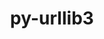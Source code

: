 ---
title: "py-urllib3"
layout: cache
categories: [package, develop]
meta: {"compilers": ["apple-clang@=16.0.0", "gcc@=11.1.0", "gcc@=11.4.0", "gcc@=13.2.0", "gcc@=7.3.1", "gcc@=9.4.0", "oneapi@=2024.2.1"], "num_specs": 160, "num_specs_by_stack": {"aws-isc": 1, "aws-isc-aarch64": 1, "data-vis-sdk": 6, "e4s": 24, "e4s-neoverse-v2": 12, "e4s-neoverse_v1": 15, "e4s-oneapi": 30, "e4s-power": 5, "ml-darwin-aarch64-mps": 18, "ml-linux-aarch64-cpu": 24, "ml-linux-aarch64-cuda": 22, "ml-linux-x86_64-cpu": 24, "ml-linux-x86_64-cuda": 24, "ml-linux-x86_64-rocm": 16, "root": 160}, "oss": ["amzn2", "sequoia", "ubuntu20.04", "ubuntu22.04", "ubuntu24.04"], "platforms": ["darwin", "linux"], "stacks": ["aws-isc", "aws-isc-aarch64", "data-vis-sdk", "e4s", "e4s-neoverse-v2", "e4s-neoverse_v1", "e4s-oneapi", "e4s-power", "ml-darwin-aarch64-mps", "ml-linux-aarch64-cpu", "ml-linux-aarch64-cuda", "ml-linux-x86_64-cpu", "ml-linux-x86_64-cuda", "ml-linux-x86_64-rocm", "root"], "targets": ["aarch64", "neoverse_v1", "neoverse_v2", "ppc64le", "x86_64_v3"], "versions": ["2.1.0"]}
spec_details: [{"compiler": "gcc@=11.4.0", "hash": "24llm2obzhesaifopfzzdzuq3x3oxvka", "os": "ubuntu22.04", "platform": "linux", "size": "-", "stacks": ["e4s-neoverse-v2", "root"], "target": "neoverse_v2", "variants": ["~brotli", "build_system=python_pip", "~socks"], "versions": ["2.1.0"]}, {"compiler": "gcc@=11.4.0", "hash": "27blzvvsdmynroadkr6oazowiovcpyot", "os": "ubuntu22.04", "platform": "linux", "size": "-", "stacks": ["e4s", "root"], "target": "x86_64_v3", "variants": ["~brotli", "build_system=python_pip", "~socks"], "versions": ["2.1.0"]}, {"compiler": "gcc@=13.2.0", "hash": "2dem2c5ha34qrxgg2rjdy55r27c3lnzg", "os": "ubuntu24.04", "platform": "linux", "size": "-", "stacks": ["ml-linux-x86_64-cpu", "ml-linux-x86_64-cuda", "ml-linux-x86_64-rocm", "root"], "target": "x86_64_v3", "variants": ["~brotli", "build_system=python_pip", "~socks"], "versions": ["2.1.0"]}, {"compiler": "gcc@=11.4.0", "hash": "2lc22z55mwi6tym35qzcfuveypxq3vwq", "os": "ubuntu22.04", "platform": "linux", "size": "-", "stacks": ["e4s", "root"], "target": "x86_64_v3", "variants": ["~brotli", "build_system=python_pip", "~socks"], "versions": ["2.1.0"]}, {"compiler": "gcc@=7.3.1", "hash": "34b3s5azxgxy7t23sxibutoeuu2rnuuw", "os": "amzn2", "platform": "linux", "size": "-", "stacks": ["aws-isc-aarch64", "root"], "target": "aarch64", "variants": ["~brotli", "build_system=python_pip", "~socks"], "versions": ["2.1.0"]}, {"compiler": "gcc@=13.2.0", "hash": "3r3xfpo5fxj6ljozeimtqfcpib35qjny", "os": "ubuntu24.04", "platform": "linux", "size": "-", "stacks": ["ml-linux-aarch64-cpu", "ml-linux-aarch64-cuda", "root"], "target": "aarch64", "variants": ["~brotli", "build_system=python_pip", "~socks"], "versions": ["2.1.0"]}, {"compiler": "oneapi@=2024.2.1", "hash": "3vbd6qoup677cdw3oymqecftazvi6nuw", "os": "ubuntu22.04", "platform": "linux", "size": "-", "stacks": ["e4s-oneapi", "root"], "target": "x86_64_v3", "variants": ["~brotli", "build_system=python_pip", "~socks"], "versions": ["2.1.0"]}, {"compiler": "gcc@=11.4.0", "hash": "3vtjoylulprjm5q6xb5gp3szxtkkflmg", "os": "ubuntu22.04", "platform": "linux", "size": "-", "stacks": ["e4s", "root"], "target": "x86_64_v3", "variants": ["~brotli", "build_system=python_pip", "~socks"], "versions": ["2.1.0"]}, {"compiler": "gcc@=13.2.0", "hash": "44oeioarqxvo76knlvslx4lyhce2nixf", "os": "ubuntu24.04", "platform": "linux", "size": "-", "stacks": ["ml-linux-aarch64-cpu", "ml-linux-aarch64-cuda", "root"], "target": "aarch64", "variants": ["~brotli", "build_system=python_pip", "~socks"], "versions": ["2.1.0"]}, {"compiler": "gcc@=13.2.0", "hash": "44qfbxafizdxj4zrjtgizx5d7oumdnt3", "os": "ubuntu24.04", "platform": "linux", "size": "-", "stacks": ["ml-linux-aarch64-cpu", "ml-linux-aarch64-cuda", "root"], "target": "aarch64", "variants": ["~brotli", "build_system=python_pip", "~socks"], "versions": ["2.1.0"]}, {"compiler": "gcc@=13.2.0", "hash": "4bhdxi5mzop2kmpwlel3k5mihrsp3xwd", "os": "ubuntu24.04", "platform": "linux", "size": "-", "stacks": ["ml-linux-aarch64-cpu", "ml-linux-aarch64-cuda", "root"], "target": "aarch64", "variants": ["~brotli", "build_system=python_pip", "~socks"], "versions": ["2.1.0"]}, {"compiler": "gcc@=13.2.0", "hash": "4bt3udyirieqvmij6fymkx3vb5vpl5pt", "os": "ubuntu24.04", "platform": "linux", "size": "-", "stacks": ["ml-linux-x86_64-cpu", "ml-linux-x86_64-cuda", "ml-linux-x86_64-rocm", "root"], "target": "x86_64_v3", "variants": ["~brotli", "build_system=python_pip", "~socks"], "versions": ["2.1.0"]}, {"compiler": "apple-clang@=16.0.0", "hash": "4tkmj62atsbn6gjkjcj4oemeu6qf4w5a", "os": "sequoia", "platform": "darwin", "size": "-", "stacks": ["ml-darwin-aarch64-mps", "root"], "target": "aarch64", "variants": ["~brotli", "build_system=python_pip", "~socks"], "versions": ["2.1.0"]}, {"compiler": "gcc@=11.4.0", "hash": "4z77gvu7fb55hedv47nwjd5krx4hcdpu", "os": "ubuntu22.04", "platform": "linux", "size": "-", "stacks": ["e4s-neoverse-v2", "root"], "target": "neoverse_v2", "variants": ["~brotli", "build_system=python_pip", "~socks"], "versions": ["2.1.0"]}, {"compiler": "apple-clang@=16.0.0", "hash": "52hcuryhshlbeynhl5wrtlo2sqnrpbgw", "os": "sequoia", "platform": "darwin", "size": "-", "stacks": ["ml-darwin-aarch64-mps", "root"], "target": "aarch64", "variants": ["~brotli", "build_system=python_pip", "~socks"], "versions": ["2.1.0"]}, {"compiler": "gcc@=11.4.0", "hash": "57ah3ri76cny46pdffnamuh2nih5aqnt", "os": "ubuntu22.04", "platform": "linux", "size": "-", "stacks": ["e4s-neoverse-v2", "root"], "target": "neoverse_v2", "variants": ["~brotli", "build_system=python_pip", "~socks"], "versions": ["2.1.0"]}, {"compiler": "oneapi@=2024.2.1", "hash": "6faxmhfaovbengpvw2mrmdp4xx5lnbah", "os": "ubuntu22.04", "platform": "linux", "size": "-", "stacks": ["e4s-oneapi", "root"], "target": "x86_64_v3", "variants": ["~brotli", "build_system=python_pip", "~socks"], "versions": ["2.1.0"]}, {"compiler": "gcc@=13.2.0", "hash": "6fntkguooh4vhktwe4a25ey7pa25j2jp", "os": "ubuntu24.04", "platform": "linux", "size": "-", "stacks": ["ml-linux-x86_64-cpu", "ml-linux-x86_64-cuda", "root"], "target": "x86_64_v3", "variants": ["~brotli", "build_system=python_pip", "~socks"], "versions": ["2.1.0"]}, {"compiler": "gcc@=11.1.0", "hash": "6r5mjxerjvhgwicd2jcnz7gnhyp47f5w", "os": "ubuntu20.04", "platform": "linux", "size": "-", "stacks": ["data-vis-sdk", "root"], "target": "x86_64_v3", "variants": ["~brotli", "build_system=python_pip", "~socks"], "versions": ["2.1.0"]}, {"compiler": "apple-clang@=16.0.0", "hash": "6xaahyv2e2dyhzzd4dccdxgy7qddr5u3", "os": "sequoia", "platform": "darwin", "size": "-", "stacks": ["ml-darwin-aarch64-mps", "root"], "target": "aarch64", "variants": ["~brotli", "build_system=python_pip", "~socks"], "versions": ["2.1.0"]}, {"compiler": "oneapi@=2024.2.1", "hash": "7bq6qo36t2kz74klkrdvpicfubhc2hyn", "os": "ubuntu22.04", "platform": "linux", "size": "-", "stacks": ["e4s-oneapi", "root"], "target": "x86_64_v3", "variants": ["~brotli", "build_system=python_pip", "~socks"], "versions": ["2.1.0"]}, {"compiler": "oneapi@=2024.2.1", "hash": "7lnszbxlststk73krqfzm6jujubiz7il", "os": "ubuntu22.04", "platform": "linux", "size": "-", "stacks": ["e4s-oneapi", "root"], "target": "x86_64_v3", "variants": ["~brotli", "build_system=python_pip", "~socks"], "versions": ["2.1.0"]}, {"compiler": "apple-clang@=16.0.0", "hash": "7pplkf7hl4ktr2gtb2m54ryjceth7giy", "os": "sequoia", "platform": "darwin", "size": "-", "stacks": ["ml-darwin-aarch64-mps", "root"], "target": "aarch64", "variants": ["~brotli", "build_system=python_pip", "~socks"], "versions": ["2.1.0"]}, {"compiler": "gcc@=11.4.0", "hash": "7rfvrpo4v774fxg4j2qqtccxigwyfsek", "os": "ubuntu22.04", "platform": "linux", "size": "-", "stacks": ["e4s-neoverse-v2", "root"], "target": "neoverse_v2", "variants": ["~brotli", "build_system=python_pip", "~socks"], "versions": ["2.1.0"]}, {"compiler": "apple-clang@=16.0.0", "hash": "7vmpn22liqm3rkgxujjuhk7d5ikzmgjg", "os": "sequoia", "platform": "darwin", "size": "-", "stacks": ["ml-darwin-aarch64-mps", "root"], "target": "aarch64", "variants": ["~brotli", "build_system=python_pip", "~socks"], "versions": ["2.1.0"]}, {"compiler": "gcc@=11.4.0", "hash": "7wmmvushlfzvculbobra2fqhdstzu42s", "os": "ubuntu22.04", "platform": "linux", "size": "-", "stacks": ["e4s", "root"], "target": "x86_64_v3", "variants": ["~brotli", "build_system=python_pip", "~socks"], "versions": ["2.1.0"]}, {"compiler": "gcc@=11.4.0", "hash": "a7yqurpsnrdbbjstyk4ww6rmhf2pvvsg", "os": "ubuntu22.04", "platform": "linux", "size": "-", "stacks": ["e4s", "root"], "target": "x86_64_v3", "variants": ["~brotli", "build_system=python_pip", "~socks"], "versions": ["2.1.0"]}, {"compiler": "gcc@=11.4.0", "hash": "apn2kzlx76ichnaz6eozjbsszqjpdgnc", "os": "ubuntu22.04", "platform": "linux", "size": "-", "stacks": ["e4s", "root"], "target": "x86_64_v3", "variants": ["~brotli", "build_system=python_pip", "~socks"], "versions": ["2.1.0"]}, {"compiler": "gcc@=13.2.0", "hash": "b2kw3fpbnxvniqremdbpyyclcaazp7ri", "os": "ubuntu24.04", "platform": "linux", "size": "-", "stacks": ["ml-linux-aarch64-cpu", "ml-linux-aarch64-cuda", "root"], "target": "aarch64", "variants": ["~brotli", "build_system=python_pip", "~socks"], "versions": ["2.1.0"]}, {"compiler": "gcc@=13.2.0", "hash": "b3wyfjrfapghamyrjrz3selzzcsrxnqb", "os": "ubuntu24.04", "platform": "linux", "size": "-", "stacks": ["ml-linux-aarch64-cpu", "ml-linux-aarch64-cuda", "root"], "target": "aarch64", "variants": ["~brotli", "build_system=python_pip", "~socks"], "versions": ["2.1.0"]}, {"compiler": "gcc@=11.4.0", "hash": "b5ba2ug3carreztrnwrdimmfnkjc5mgj", "os": "ubuntu22.04", "platform": "linux", "size": "-", "stacks": ["e4s", "root"], "target": "x86_64_v3", "variants": ["~brotli", "build_system=python_pip", "~socks"], "versions": ["2.1.0"]}, {"compiler": "oneapi@=2024.2.1", "hash": "blk2jx37p53xfcmodpxyo3oehw7kiu2u", "os": "ubuntu22.04", "platform": "linux", "size": "-", "stacks": ["e4s-oneapi", "root"], "target": "x86_64_v3", "variants": ["~brotli", "build_system=python_pip", "~socks"], "versions": ["2.1.0"]}, {"compiler": "gcc@=11.4.0", "hash": "bpkni5j4pzmp6j5h4qeez7bj4l5s4zwn", "os": "ubuntu22.04", "platform": "linux", "size": "-", "stacks": ["e4s", "root"], "target": "x86_64_v3", "variants": ["~brotli", "build_system=python_pip", "~socks"], "versions": ["2.1.0"]}, {"compiler": "gcc@=13.2.0", "hash": "bq7o3ycoaiw5khieb6y22vywwtrfpbhp", "os": "ubuntu24.04", "platform": "linux", "size": "-", "stacks": ["ml-linux-aarch64-cpu", "ml-linux-aarch64-cuda", "root"], "target": "aarch64", "variants": ["~brotli", "build_system=python_pip", "~socks"], "versions": ["2.1.0"]}, {"compiler": "gcc@=11.4.0", "hash": "brlepzc6ij5dukp5xqia3e74r4jiu7tt", "os": "ubuntu22.04", "platform": "linux", "size": "-", "stacks": ["e4s-neoverse-v2", "root"], "target": "neoverse_v2", "variants": ["~brotli", "build_system=python_pip", "~socks"], "versions": ["2.1.0"]}, {"compiler": "oneapi@=2024.2.1", "hash": "bu2hocc5xmwlagwvnz2meeljkaxc5c4k", "os": "ubuntu22.04", "platform": "linux", "size": "-", "stacks": ["e4s-oneapi", "root"], "target": "x86_64_v3", "variants": ["~brotli", "build_system=python_pip", "~socks"], "versions": ["2.1.0"]}, {"compiler": "gcc@=11.4.0", "hash": "cghwx7zfmeb4i7e6ab7xdm2ntmscfvor", "os": "ubuntu22.04", "platform": "linux", "size": "-", "stacks": ["e4s", "root"], "target": "x86_64_v3", "variants": ["~brotli", "build_system=python_pip", "~socks"], "versions": ["2.1.0"]}, {"compiler": "apple-clang@=16.0.0", "hash": "cqjqjx7rampskf53xkcxp5ngomtgnzha", "os": "sequoia", "platform": "darwin", "size": "-", "stacks": ["ml-darwin-aarch64-mps", "root"], "target": "aarch64", "variants": ["~brotli", "build_system=python_pip", "~socks"], "versions": ["2.1.0"]}, {"compiler": "gcc@=11.4.0", "hash": "cxddkfupjbcp746mcatrcdi55v3pg4p2", "os": "ubuntu22.04", "platform": "linux", "size": "-", "stacks": ["e4s-neoverse_v1", "root"], "target": "neoverse_v1", "variants": ["~brotli", "build_system=python_pip", "~socks"], "versions": ["2.1.0"]}, {"compiler": "gcc@=11.4.0", "hash": "ddflkiupsoiwnglsezvcso4qpkwqekv7", "os": "ubuntu22.04", "platform": "linux", "size": "-", "stacks": ["e4s", "root"], "target": "x86_64_v3", "variants": ["~brotli", "build_system=python_pip", "~socks"], "versions": ["2.1.0"]}, {"compiler": "oneapi@=2024.2.1", "hash": "dl2fz7zsvlvlaapwob4hu36wgzeo7gee", "os": "ubuntu22.04", "platform": "linux", "size": "-", "stacks": ["e4s-oneapi", "root"], "target": "x86_64_v3", "variants": ["~brotli", "build_system=python_pip", "~socks"], "versions": ["2.1.0"]}, {"compiler": "gcc@=11.1.0", "hash": "do5qpmcbes3nw3fhjxeo4n3y2tmm6rje", "os": "ubuntu20.04", "platform": "linux", "size": "-", "stacks": ["data-vis-sdk", "root"], "target": "x86_64_v3", "variants": ["~brotli", "build_system=python_pip", "~socks"], "versions": ["2.1.0"]}, {"compiler": "apple-clang@=16.0.0", "hash": "e2gfw7lzafrpnbiefzj5rf3beszf34yh", "os": "sequoia", "platform": "darwin", "size": "-", "stacks": ["ml-darwin-aarch64-mps", "root"], "target": "aarch64", "variants": ["~brotli", "build_system=python_pip", "~socks"], "versions": ["2.1.0"]}, {"compiler": "oneapi@=2024.2.1", "hash": "ea4t63eh6wnyl2ijdaaqjxsyt7iw7s26", "os": "ubuntu22.04", "platform": "linux", "size": "-", "stacks": ["e4s-oneapi", "root"], "target": "x86_64_v3", "variants": ["~brotli", "build_system=python_pip", "~socks"], "versions": ["2.1.0"]}, {"compiler": "gcc@=11.4.0", "hash": "ebmgy62llf5wdqfxhrlgfwxuc4ysbqvm", "os": "ubuntu22.04", "platform": "linux", "size": "-", "stacks": ["e4s-neoverse_v1", "root"], "target": "neoverse_v1", "variants": ["~brotli", "build_system=python_pip", "~socks"], "versions": ["2.1.0"]}, {"compiler": "gcc@=11.4.0", "hash": "ekcxzel5avoh3x56pwqmvllzp74snbdw", "os": "ubuntu22.04", "platform": "linux", "size": "-", "stacks": ["e4s-neoverse-v2", "root"], "target": "neoverse_v2", "variants": ["~brotli", "build_system=python_pip", "~socks"], "versions": ["2.1.0"]}, {"compiler": "gcc@=13.2.0", "hash": "el5e4qosqhxaqacah7bl2xrjoc4y7b4l", "os": "ubuntu24.04", "platform": "linux", "size": "-", "stacks": ["ml-linux-x86_64-cpu", "ml-linux-x86_64-cuda", "ml-linux-x86_64-rocm", "root"], "target": "x86_64_v3", "variants": ["~brotli", "build_system=python_pip", "~socks"], "versions": ["2.1.0"]}, {"compiler": "gcc@=13.2.0", "hash": "esjecx4xve3yxdue4qgghhez2q5xh26i", "os": "ubuntu24.04", "platform": "linux", "size": "-", "stacks": ["ml-linux-aarch64-cpu", "ml-linux-aarch64-cuda", "root"], "target": "aarch64", "variants": ["~brotli", "build_system=python_pip", "~socks"], "versions": ["2.1.0"]}, {"compiler": "gcc@=11.4.0", "hash": "exdqbjowlwmc23fkhje6ec3b6orvqt7n", "os": "ubuntu22.04", "platform": "linux", "size": "-", "stacks": ["e4s", "root"], "target": "x86_64_v3", "variants": ["~brotli", "build_system=python_pip", "~socks"], "versions": ["2.1.0"]}, {"compiler": "gcc@=13.2.0", "hash": "fdznnl7tuu6k3vpywgtgkjvyv6jwrrhi", "os": "ubuntu24.04", "platform": "linux", "size": "-", "stacks": ["ml-linux-x86_64-cpu", "ml-linux-x86_64-cuda", "ml-linux-x86_64-rocm", "root"], "target": "x86_64_v3", "variants": ["~brotli", "build_system=python_pip", "~socks"], "versions": ["2.1.0"]}, {"compiler": "gcc@=11.4.0", "hash": "fh7fmml2yhar6nizgndim4idohwisxtk", "os": "ubuntu22.04", "platform": "linux", "size": "-", "stacks": ["e4s", "root"], "target": "x86_64_v3", "variants": ["~brotli", "build_system=python_pip", "~socks"], "versions": ["2.1.0"]}, {"compiler": "gcc@=11.4.0", "hash": "fla6bop572khy3gp4f2eawvezhevjbu6", "os": "ubuntu22.04", "platform": "linux", "size": "-", "stacks": ["e4s-neoverse-v2", "root"], "target": "neoverse_v2", "variants": ["~brotli", "build_system=python_pip", "~socks"], "versions": ["2.1.0"]}, {"compiler": "gcc@=11.4.0", "hash": "ftrgsyh63jjs7eks2trng6curnariicg", "os": "ubuntu22.04", "platform": "linux", "size": "-", "stacks": ["e4s-neoverse_v1", "root"], "target": "neoverse_v1", "variants": ["~brotli", "build_system=python_pip", "~socks"], "versions": ["2.1.0"]}, {"compiler": "gcc@=7.3.1", "hash": "fza65dddhnlf4jtn6z6wqnophdfyliai", "os": "amzn2", "platform": "linux", "size": "-", "stacks": ["aws-isc", "root"], "target": "x86_64_v3", "variants": ["~brotli", "build_system=python_pip", "~socks"], "versions": ["2.1.0"]}, {"compiler": "gcc@=11.4.0", "hash": "g73lr4epl7rkpcw3pvjq5xiyugcsyglu", "os": "ubuntu22.04", "platform": "linux", "size": "-", "stacks": ["e4s-neoverse-v2", "root"], "target": "neoverse_v2", "variants": ["~brotli", "build_system=python_pip", "~socks"], "versions": ["2.1.0"]}, {"compiler": "oneapi@=2024.2.1", "hash": "g74u7iegbouzgstbxn7tpfkqc24hotpg", "os": "ubuntu22.04", "platform": "linux", "size": "-", "stacks": ["e4s-oneapi", "root"], "target": "x86_64_v3", "variants": ["~brotli", "build_system=python_pip", "~socks"], "versions": ["2.1.0"]}, {"compiler": "oneapi@=2024.2.1", "hash": "geaokafk3xn4gh7dhbw3cr6nyhawfwto", "os": "ubuntu22.04", "platform": "linux", "size": "-", "stacks": ["e4s-oneapi", "root"], "target": "x86_64_v3", "variants": ["~brotli", "build_system=python_pip", "~socks"], "versions": ["2.1.0"]}, {"compiler": "gcc@=11.1.0", "hash": "gemenk7x74a3imsvtt5xrqr5wqox3jf7", "os": "ubuntu20.04", "platform": "linux", "size": "-", "stacks": ["data-vis-sdk", "root"], "target": "x86_64_v3", "variants": ["~brotli", "build_system=python_pip", "~socks"], "versions": ["2.1.0"]}, {"compiler": "gcc@=13.2.0", "hash": "guibppq5goy4sgjr73nanikrygbefn6n", "os": "ubuntu24.04", "platform": "linux", "size": "-", "stacks": ["ml-linux-aarch64-cpu", "ml-linux-aarch64-cuda", "root"], "target": "aarch64", "variants": ["~brotli", "build_system=python_pip", "~socks"], "versions": ["2.1.0"]}, {"compiler": "oneapi@=2024.2.1", "hash": "gxpguucss7xdmxxkm5rooeb4ybcdkzqr", "os": "ubuntu22.04", "platform": "linux", "size": "-", "stacks": ["e4s-oneapi", "root"], "target": "x86_64_v3", "variants": ["~brotli", "build_system=python_pip", "~socks"], "versions": ["2.1.0"]}, {"compiler": "oneapi@=2024.2.1", "hash": "h76jzz4hgdnqejhq7rnymwveydx62fjp", "os": "ubuntu22.04", "platform": "linux", "size": "-", "stacks": ["e4s-oneapi", "root"], "target": "x86_64_v3", "variants": ["~brotli", "build_system=python_pip", "~socks"], "versions": ["2.1.0"]}, {"compiler": "apple-clang@=16.0.0", "hash": "hejlalklzg44v73ee4bpoulenq34xgdy", "os": "sequoia", "platform": "darwin", "size": "-", "stacks": ["ml-darwin-aarch64-mps", "root"], "target": "aarch64", "variants": ["~brotli", "build_system=python_pip", "~socks"], "versions": ["2.1.0"]}, {"compiler": "gcc@=9.4.0", "hash": "hftfp5z2bfqt33nbi2uqymzhhkmuvlfn", "os": "ubuntu20.04", "platform": "linux", "size": "-", "stacks": ["e4s-power", "root"], "target": "ppc64le", "variants": ["~brotli", "build_system=python_pip", "~socks"], "versions": ["2.1.0"]}, {"compiler": "gcc@=11.1.0", "hash": "iboi6ap2aa5q6bu5ibjkekcejwpjgyl4", "os": "ubuntu20.04", "platform": "linux", "size": "-", "stacks": ["data-vis-sdk", "root"], "target": "x86_64_v3", "variants": ["~brotli", "build_system=python_pip", "~socks"], "versions": ["2.1.0"]}, {"compiler": "gcc@=13.2.0", "hash": "iehd3jjry4a44groqjtntusa7lik72el", "os": "ubuntu24.04", "platform": "linux", "size": "-", "stacks": ["ml-linux-x86_64-cpu", "ml-linux-x86_64-cuda", "root"], "target": "x86_64_v3", "variants": ["~brotli", "build_system=python_pip", "~socks"], "versions": ["2.1.0"]}, {"compiler": "gcc@=11.4.0", "hash": "iqddjhvzbgtamea4qccxt7btg7ch3kik", "os": "ubuntu22.04", "platform": "linux", "size": "-", "stacks": ["e4s-neoverse_v1", "root"], "target": "neoverse_v1", "variants": ["~brotli", "build_system=python_pip", "~socks"], "versions": ["2.1.0"]}, {"compiler": "gcc@=13.2.0", "hash": "irccdsvdygafv2tzgjmbzo7vpzcec3xa", "os": "ubuntu24.04", "platform": "linux", "size": "-", "stacks": ["ml-linux-aarch64-cpu", "ml-linux-aarch64-cuda", "root"], "target": "aarch64", "variants": ["~brotli", "build_system=python_pip", "~socks"], "versions": ["2.1.0"]}, {"compiler": "gcc@=13.2.0", "hash": "iy56bylrxvnw437a3j5l2o4hcxbuqvrd", "os": "ubuntu24.04", "platform": "linux", "size": "-", "stacks": ["ml-linux-x86_64-cpu", "ml-linux-x86_64-cuda", "root"], "target": "x86_64_v3", "variants": ["~brotli", "build_system=python_pip", "~socks"], "versions": ["2.1.0"]}, {"compiler": "gcc@=13.2.0", "hash": "jmp54hijq3raxilyplicakzpc4zy2fkr", "os": "ubuntu24.04", "platform": "linux", "size": "-", "stacks": ["ml-linux-x86_64-cpu", "ml-linux-x86_64-cuda", "ml-linux-x86_64-rocm", "root"], "target": "x86_64_v3", "variants": ["~brotli", "build_system=python_pip", "~socks"], "versions": ["2.1.0"]}, {"compiler": "gcc@=13.2.0", "hash": "jumozc5rlvzvn25iui7s3fl2y6mrowfg", "os": "ubuntu24.04", "platform": "linux", "size": "-", "stacks": ["ml-linux-x86_64-cpu", "ml-linux-x86_64-cuda", "root"], "target": "x86_64_v3", "variants": ["~brotli", "build_system=python_pip", "~socks"], "versions": ["2.1.0"]}, {"compiler": "gcc@=13.2.0", "hash": "jzdfaoupiuhztsskwutvzyozurjult5v", "os": "ubuntu24.04", "platform": "linux", "size": "-", "stacks": ["ml-linux-x86_64-cpu", "ml-linux-x86_64-cuda", "ml-linux-x86_64-rocm", "root"], "target": "x86_64_v3", "variants": ["~brotli", "build_system=python_pip", "~socks"], "versions": ["2.1.0"]}, {"compiler": "oneapi@=2024.2.1", "hash": "k22t3rdxiwtwbnqfmvv72wqwbllpqujj", "os": "ubuntu22.04", "platform": "linux", "size": "-", "stacks": ["e4s-oneapi", "root"], "target": "x86_64_v3", "variants": ["~brotli", "build_system=python_pip", "~socks"], "versions": ["2.1.0"]}, {"compiler": "gcc@=9.4.0", "hash": "k6pqvrkuks5efm6pkfdu5fohfn3ttajq", "os": "ubuntu20.04", "platform": "linux", "size": "-", "stacks": ["e4s-power", "root"], "target": "ppc64le", "variants": ["~brotli", "build_system=python_pip", "~socks"], "versions": ["2.1.0"]}, {"compiler": "gcc@=11.4.0", "hash": "knvig7qxptgiu2vsvp5kbggxng75us7w", "os": "ubuntu22.04", "platform": "linux", "size": "-", "stacks": ["e4s-neoverse_v1", "root"], "target": "neoverse_v1", "variants": ["~brotli", "build_system=python_pip", "~socks"], "versions": ["2.1.0"]}, {"compiler": "gcc@=11.4.0", "hash": "ks3vc64j2rnrm5daihomfuqfqpb24d5i", "os": "ubuntu22.04", "platform": "linux", "size": "-", "stacks": ["e4s", "root"], "target": "x86_64_v3", "variants": ["~brotli", "build_system=python_pip", "~socks"], "versions": ["2.1.0"]}, {"compiler": "gcc@=13.2.0", "hash": "kus7kkhlkj4jwhbxhyxuhvinhzikwcck", "os": "ubuntu24.04", "platform": "linux", "size": "-", "stacks": ["ml-linux-aarch64-cpu", "root"], "target": "aarch64", "variants": ["~brotli", "build_system=python_pip", "~socks"], "versions": ["2.1.0"]}, {"compiler": "gcc@=13.2.0", "hash": "l6c2l76h7lfgfzn5bc3xp7wiwzvq3chv", "os": "ubuntu24.04", "platform": "linux", "size": "-", "stacks": ["ml-linux-aarch64-cpu", "ml-linux-aarch64-cuda", "root"], "target": "aarch64", "variants": ["~brotli", "build_system=python_pip", "~socks"], "versions": ["2.1.0"]}, {"compiler": "apple-clang@=16.0.0", "hash": "l7d4idvxl6pvhus2z22h65voe5werjam", "os": "sequoia", "platform": "darwin", "size": "-", "stacks": ["ml-darwin-aarch64-mps", "root"], "target": "aarch64", "variants": ["~brotli", "build_system=python_pip", "~socks"], "versions": ["2.1.0"]}, {"compiler": "gcc@=11.4.0", "hash": "lg4uktoizn26elyl4sbw6txwsjwbwj73", "os": "ubuntu22.04", "platform": "linux", "size": "-", "stacks": ["e4s", "root"], "target": "x86_64_v3", "variants": ["~brotli", "build_system=python_pip", "~socks"], "versions": ["2.1.0"]}, {"compiler": "gcc@=11.4.0", "hash": "ln2xfavamwuojr5fd5v7uobt4f4a5enz", "os": "ubuntu22.04", "platform": "linux", "size": "-", "stacks": ["e4s-neoverse-v2", "root"], "target": "neoverse_v2", "variants": ["~brotli", "build_system=python_pip", "~socks"], "versions": ["2.1.0"]}, {"compiler": "gcc@=11.4.0", "hash": "lscy6s44ow33ebzxnnfjciaxj6qvr4pd", "os": "ubuntu22.04", "platform": "linux", "size": "-", "stacks": ["e4s-neoverse_v1", "root"], "target": "neoverse_v1", "variants": ["~brotli", "build_system=python_pip", "~socks"], "versions": ["2.1.0"]}, {"compiler": "gcc@=13.2.0", "hash": "lvdkq3zta77sdjuxkfuzhubezkmljqky", "os": "ubuntu24.04", "platform": "linux", "size": "-", "stacks": ["ml-linux-aarch64-cpu", "root"], "target": "aarch64", "variants": ["~brotli", "build_system=python_pip", "~socks"], "versions": ["2.1.0"]}, {"compiler": "oneapi@=2024.2.1", "hash": "m3uj265nhbfcmn5zwgz65ltzkhdjlmnc", "os": "ubuntu22.04", "platform": "linux", "size": "-", "stacks": ["e4s-oneapi", "root"], "target": "x86_64_v3", "variants": ["~brotli", "build_system=python_pip", "~socks"], "versions": ["2.1.0"]}, {"compiler": "gcc@=11.4.0", "hash": "mbx3w35uzgh3f6gdv4usodb6ibs6h5q5", "os": "ubuntu22.04", "platform": "linux", "size": "-", "stacks": ["e4s-neoverse_v1", "root"], "target": "neoverse_v1", "variants": ["~brotli", "build_system=python_pip", "~socks"], "versions": ["2.1.0"]}, {"compiler": "gcc@=9.4.0", "hash": "mf5rdcopgxpiiy6hows3gbgi7rir3d77", "os": "ubuntu20.04", "platform": "linux", "size": "-", "stacks": ["e4s-power", "root"], "target": "ppc64le", "variants": ["~brotli", "build_system=python_pip", "~socks"], "versions": ["2.1.0"]}, {"compiler": "apple-clang@=16.0.0", "hash": "mmjfxd3porgaazmqbomluaq3m32pmjeh", "os": "sequoia", "platform": "darwin", "size": "-", "stacks": ["ml-darwin-aarch64-mps", "root"], "target": "aarch64", "variants": ["~brotli", "build_system=python_pip", "~socks"], "versions": ["2.1.0"]}, {"compiler": "oneapi@=2024.2.1", "hash": "n5dblzwqbtqcrfwfg4gaq7gmzji4hlz6", "os": "ubuntu22.04", "platform": "linux", "size": "-", "stacks": ["e4s-oneapi", "root"], "target": "x86_64_v3", "variants": ["~brotli", "build_system=python_pip", "~socks"], "versions": ["2.1.0"]}, {"compiler": "gcc@=11.1.0", "hash": "ncjnkjiujhh3ntw5oefcyfe7bhnkmy5x", "os": "ubuntu20.04", "platform": "linux", "size": "-", "stacks": ["data-vis-sdk", "root"], "target": "x86_64_v3", "variants": ["~brotli", "build_system=python_pip", "~socks"], "versions": ["2.1.0"]}, {"compiler": "gcc@=11.4.0", "hash": "ng5oqj5a5d3mw5fv6j2rdz2pnow3f5iq", "os": "ubuntu22.04", "platform": "linux", "size": "-", "stacks": ["e4s-neoverse-v2", "root"], "target": "neoverse_v2", "variants": ["~brotli", "build_system=python_pip", "~socks"], "versions": ["2.1.0"]}, {"compiler": "gcc@=11.1.0", "hash": "nknohamvy4zz5wgqzn4kyfeuexzobhmk", "os": "ubuntu20.04", "platform": "linux", "size": "-", "stacks": ["data-vis-sdk", "root"], "target": "x86_64_v3", "variants": ["~brotli", "build_system=python_pip", "~socks"], "versions": ["2.1.0"]}, {"compiler": "gcc@=13.2.0", "hash": "nnbcezmwmppytzstj7bcbqdcfadc37gq", "os": "ubuntu24.04", "platform": "linux", "size": "-", "stacks": ["ml-linux-aarch64-cpu", "ml-linux-aarch64-cuda", "root"], "target": "aarch64", "variants": ["~brotli", "build_system=python_pip", "~socks"], "versions": ["2.1.0"]}, {"compiler": "oneapi@=2024.2.1", "hash": "nxdfuxmusnnf6ohe2kam45hyr4pavtyd", "os": "ubuntu22.04", "platform": "linux", "size": "-", "stacks": ["e4s-oneapi", "root"], "target": "x86_64_v3", "variants": ["~brotli", "build_system=python_pip", "~socks"], "versions": ["2.1.0"]}, {"compiler": "gcc@=11.4.0", "hash": "o2w2tmbh7b77lpxe2tbopeogpviv4oil", "os": "ubuntu22.04", "platform": "linux", "size": "-", "stacks": ["e4s-neoverse-v2", "root"], "target": "neoverse_v2", "variants": ["~brotli", "build_system=python_pip", "~socks"], "versions": ["2.1.0"]}, {"compiler": "oneapi@=2024.2.1", "hash": "odph7y277q4sacdjrdhwgmg3aifu2knb", "os": "ubuntu22.04", "platform": "linux", "size": "-", "stacks": ["e4s-oneapi", "root"], "target": "x86_64_v3", "variants": ["~brotli", "build_system=python_pip", "~socks"], "versions": ["2.1.0"]}, {"compiler": "gcc@=13.2.0", "hash": "ol6uyqyis6cehaja5wasy6fbck4hoez7", "os": "ubuntu24.04", "platform": "linux", "size": "-", "stacks": ["ml-linux-aarch64-cpu", "ml-linux-aarch64-cuda", "root"], "target": "aarch64", "variants": ["~brotli", "build_system=python_pip", "~socks"], "versions": ["2.1.0"]}, {"compiler": "gcc@=13.2.0", "hash": "oobmc66nqfixb3ud46ukbohja2km3t3r", "os": "ubuntu24.04", "platform": "linux", "size": "-", "stacks": ["ml-linux-x86_64-cpu", "ml-linux-x86_64-cuda", "ml-linux-x86_64-rocm", "root"], "target": "x86_64_v3", "variants": ["~brotli", "build_system=python_pip", "~socks"], "versions": ["2.1.0"]}, {"compiler": "gcc@=11.4.0", "hash": "oyptqbrdsd7kwohayjdvfdvzbye4ioet", "os": "ubuntu22.04", "platform": "linux", "size": "-", "stacks": ["e4s-neoverse_v1", "root"], "target": "neoverse_v1", "variants": ["~brotli", "build_system=python_pip", "~socks"], "versions": ["2.1.0"]}, {"compiler": "gcc@=11.4.0", "hash": "oyu24jw74mm6pdfawdskbyffnmw6i7kg", "os": "ubuntu22.04", "platform": "linux", "size": "-", "stacks": ["e4s", "root"], "target": "x86_64_v3", "variants": ["~brotli", "build_system=python_pip", "~socks"], "versions": ["2.1.0"]}, {"compiler": "oneapi@=2024.2.1", "hash": "pcaafevcqnlq46mn7wiul4etq7xmk72a", "os": "ubuntu22.04", "platform": "linux", "size": "-", "stacks": ["e4s-oneapi", "root"], "target": "x86_64_v3", "variants": ["~brotli", "build_system=python_pip", "~socks"], "versions": ["2.1.0"]}, {"compiler": "gcc@=11.4.0", "hash": "pdnmfysds24paopqvaacntp5yh4yzaee", "os": "ubuntu22.04", "platform": "linux", "size": "-", "stacks": ["e4s-neoverse_v1", "root"], "target": "neoverse_v1", "variants": ["~brotli", "build_system=python_pip", "~socks"], "versions": ["2.1.0"]}, {"compiler": "gcc@=13.2.0", "hash": "pgfaiqgxwqvyccwkiu7yrqdu5ds6xfp7", "os": "ubuntu24.04", "platform": "linux", "size": "-", "stacks": ["ml-linux-x86_64-cpu", "ml-linux-x86_64-cuda", "ml-linux-x86_64-rocm", "root"], "target": "x86_64_v3", "variants": ["~brotli", "build_system=python_pip", "~socks"], "versions": ["2.1.0"]}, {"compiler": "gcc@=13.2.0", "hash": "pmap5payazs3d5oqgu554fxd6cjm73i4", "os": "ubuntu24.04", "platform": "linux", "size": "-", "stacks": ["ml-linux-aarch64-cpu", "ml-linux-aarch64-cuda", "root"], "target": "aarch64", "variants": ["~brotli", "build_system=python_pip", "~socks"], "versions": ["2.1.0"]}, {"compiler": "gcc@=13.2.0", "hash": "pmfufcpuvgwkpggkpb7d35n5hkcovtm3", "os": "ubuntu24.04", "platform": "linux", "size": "-", "stacks": ["ml-linux-x86_64-cpu", "ml-linux-x86_64-cuda", "ml-linux-x86_64-rocm", "root"], "target": "x86_64_v3", "variants": ["~brotli", "build_system=python_pip", "~socks"], "versions": ["2.1.0"]}, {"compiler": "oneapi@=2024.2.1", "hash": "pmvxteko4mt7jzkxrbddjkzk25c5bsy2", "os": "ubuntu22.04", "platform": "linux", "size": "-", "stacks": ["e4s-oneapi", "root"], "target": "x86_64_v3", "variants": ["~brotli", "build_system=python_pip", "~socks"], "versions": ["2.1.0"]}, {"compiler": "gcc@=13.2.0", "hash": "pqez6fzwwsun7jppcmmr5fwnlqm3occi", "os": "ubuntu24.04", "platform": "linux", "size": "-", "stacks": ["ml-linux-aarch64-cpu", "ml-linux-aarch64-cuda", "root"], "target": "aarch64", "variants": ["~brotli", "build_system=python_pip", "~socks"], "versions": ["2.1.0"]}, {"compiler": "oneapi@=2024.2.1", "hash": "prvzgeursyt7etcjaz4epk4c2x6e7fq5", "os": "ubuntu22.04", "platform": "linux", "size": "-", "stacks": ["e4s-oneapi", "root"], "target": "x86_64_v3", "variants": ["~brotli", "build_system=python_pip", "~socks"], "versions": ["2.1.0"]}, {"compiler": "oneapi@=2024.2.1", "hash": "purzspapyumdc7obtl2itqzn7xx7ezhp", "os": "ubuntu22.04", "platform": "linux", "size": "-", "stacks": ["e4s-oneapi", "root"], "target": "x86_64_v3", "variants": ["~brotli", "build_system=python_pip", "~socks"], "versions": ["2.1.0"]}, {"compiler": "oneapi@=2024.2.1", "hash": "pwubr2npupuh2v6rx2gjyw2dkuhxtgox", "os": "ubuntu22.04", "platform": "linux", "size": "-", "stacks": ["e4s-oneapi", "root"], "target": "x86_64_v3", "variants": ["~brotli", "build_system=python_pip", "~socks"], "versions": ["2.1.0"]}, {"compiler": "oneapi@=2024.2.1", "hash": "px4aamxjx5joz7rjolncq5rnkq23rdam", "os": "ubuntu22.04", "platform": "linux", "size": "-", "stacks": ["e4s-oneapi", "root"], "target": "x86_64_v3", "variants": ["~brotli", "build_system=python_pip", "~socks"], "versions": ["2.1.0"]}, {"compiler": "apple-clang@=16.0.0", "hash": "q3d62ywsq52nhbc4vvlhmjunuvwz6ow4", "os": "sequoia", "platform": "darwin", "size": "-", "stacks": ["ml-darwin-aarch64-mps", "root"], "target": "aarch64", "variants": ["~brotli", "build_system=python_pip", "~socks"], "versions": ["2.1.0"]}, {"compiler": "gcc@=11.4.0", "hash": "qda3ewstykyglqdnqvbrmeiuydkrfsld", "os": "ubuntu22.04", "platform": "linux", "size": "-", "stacks": ["e4s-neoverse_v1", "root"], "target": "neoverse_v1", "variants": ["~brotli", "build_system=python_pip", "~socks"], "versions": ["2.1.0"]}, {"compiler": "gcc@=11.4.0", "hash": "qi5iv5zchxjrvo6hg3qkzl2u45tyclgu", "os": "ubuntu22.04", "platform": "linux", "size": "-", "stacks": ["e4s", "root"], "target": "x86_64_v3", "variants": ["~brotli", "build_system=python_pip", "~socks"], "versions": ["2.1.0"]}, {"compiler": "gcc@=13.2.0", "hash": "qltznxrx7ya4fq44jivfvqryvdn3zoea", "os": "ubuntu24.04", "platform": "linux", "size": "-", "stacks": ["ml-linux-x86_64-cpu", "ml-linux-x86_64-cuda", "ml-linux-x86_64-rocm", "root"], "target": "x86_64_v3", "variants": ["~brotli", "build_system=python_pip", "~socks"], "versions": ["2.1.0"]}, {"compiler": "gcc@=11.4.0", "hash": "quhyqgqmty5hpbh6jg7vinidbyt62v5d", "os": "ubuntu22.04", "platform": "linux", "size": "-", "stacks": ["e4s-neoverse_v1", "root"], "target": "neoverse_v1", "variants": ["~brotli", "build_system=python_pip", "~socks"], "versions": ["2.1.0"]}, {"compiler": "gcc@=13.2.0", "hash": "r7bonlib5j7chstszpytx2tos5s7ownf", "os": "ubuntu24.04", "platform": "linux", "size": "-", "stacks": ["ml-linux-x86_64-cpu", "ml-linux-x86_64-cuda", "root"], "target": "x86_64_v3", "variants": ["~brotli", "build_system=python_pip", "~socks"], "versions": ["2.1.0"]}, {"compiler": "gcc@=13.2.0", "hash": "rj6wdbfkb7nnbrwaio5ulw4qeoz4zzoz", "os": "ubuntu24.04", "platform": "linux", "size": "-", "stacks": ["ml-linux-x86_64-cpu", "ml-linux-x86_64-cuda", "ml-linux-x86_64-rocm", "root"], "target": "x86_64_v3", "variants": ["~brotli", "build_system=python_pip", "~socks"], "versions": ["2.1.0"]}, {"compiler": "gcc@=13.2.0", "hash": "rlaircbrtiyrpau3b6yunuvlvglkmb4w", "os": "ubuntu24.04", "platform": "linux", "size": "-", "stacks": ["ml-linux-aarch64-cpu", "ml-linux-aarch64-cuda", "root"], "target": "aarch64", "variants": ["~brotli", "build_system=python_pip", "~socks"], "versions": ["2.1.0"]}, {"compiler": "gcc@=13.2.0", "hash": "rldrpqkje7mp37tzjlxdkhp3fwx43lge", "os": "ubuntu24.04", "platform": "linux", "size": "-", "stacks": ["ml-linux-aarch64-cpu", "ml-linux-aarch64-cuda", "root"], "target": "aarch64", "variants": ["~brotli", "build_system=python_pip", "~socks"], "versions": ["2.1.0"]}, {"compiler": "apple-clang@=16.0.0", "hash": "rlz37swfonrdywrch7awiqd3mrvum44w", "os": "sequoia", "platform": "darwin", "size": "-", "stacks": ["ml-darwin-aarch64-mps", "root"], "target": "aarch64", "variants": ["~brotli", "build_system=python_pip", "~socks"], "versions": ["2.1.0"]}, {"compiler": "oneapi@=2024.2.1", "hash": "s6qwa3wm36islefhjl2fizgzix245dqm", "os": "ubuntu22.04", "platform": "linux", "size": "-", "stacks": ["e4s-oneapi", "root"], "target": "x86_64_v3", "variants": ["~brotli", "build_system=python_pip", "~socks"], "versions": ["2.1.0"]}, {"compiler": "gcc@=13.2.0", "hash": "sppl3a3xbxbpxwg4exgpp7t2hvgj7c7k", "os": "ubuntu24.04", "platform": "linux", "size": "-", "stacks": ["ml-linux-x86_64-cpu", "ml-linux-x86_64-cuda", "ml-linux-x86_64-rocm", "root"], "target": "x86_64_v3", "variants": ["~brotli", "build_system=python_pip", "~socks"], "versions": ["2.1.0"]}, {"compiler": "gcc@=13.2.0", "hash": "szodxgsdphseulfcbztobfedw2xqrgaz", "os": "ubuntu24.04", "platform": "linux", "size": "-", "stacks": ["ml-linux-x86_64-cpu", "ml-linux-x86_64-cuda", "ml-linux-x86_64-rocm", "root"], "target": "x86_64_v3", "variants": ["~brotli", "build_system=python_pip", "~socks"], "versions": ["2.1.0"]}, {"compiler": "oneapi@=2024.2.1", "hash": "t2uj2qx45ixzpm7ii7ukjalf4qfbrizv", "os": "ubuntu22.04", "platform": "linux", "size": "-", "stacks": ["e4s-oneapi", "root"], "target": "x86_64_v3", "variants": ["~brotli", "build_system=python_pip", "~socks"], "versions": ["2.1.0"]}, {"compiler": "oneapi@=2024.2.1", "hash": "t7npsnj22ttgrutpvvy5swtcbqpvfkxg", "os": "ubuntu22.04", "platform": "linux", "size": "-", "stacks": ["e4s-oneapi", "root"], "target": "x86_64_v3", "variants": ["~brotli", "build_system=python_pip", "~socks"], "versions": ["2.1.0"]}, {"compiler": "gcc@=13.2.0", "hash": "t7rwyuhcyhuuw6nkgiboflka3nqlujvc", "os": "ubuntu24.04", "platform": "linux", "size": "-", "stacks": ["ml-linux-x86_64-cpu", "ml-linux-x86_64-cuda", "root"], "target": "x86_64_v3", "variants": ["~brotli", "build_system=python_pip", "~socks"], "versions": ["2.1.0"]}, {"compiler": "gcc@=11.4.0", "hash": "tbkbvhe4eylwcarmadvncjsn2vqdso73", "os": "ubuntu22.04", "platform": "linux", "size": "-", "stacks": ["e4s", "root"], "target": "x86_64_v3", "variants": ["~brotli", "build_system=python_pip", "~socks"], "versions": ["2.1.0"]}, {"compiler": "gcc@=13.2.0", "hash": "ti3z7wrx466okm3noo6mkzhuamouseg7", "os": "ubuntu24.04", "platform": "linux", "size": "-", "stacks": ["ml-linux-x86_64-cpu", "ml-linux-x86_64-cuda", "ml-linux-x86_64-rocm", "root"], "target": "x86_64_v3", "variants": ["~brotli", "build_system=python_pip", "~socks"], "versions": ["2.1.0"]}, {"compiler": "gcc@=11.4.0", "hash": "tuvquwgigm7p3xy673ki3ths2fyksnna", "os": "ubuntu22.04", "platform": "linux", "size": "-", "stacks": ["e4s-neoverse_v1", "root"], "target": "neoverse_v1", "variants": ["~brotli", "build_system=python_pip", "~socks"], "versions": ["2.1.0"]}, {"compiler": "gcc@=11.4.0", "hash": "u676ual5yxe5lekybria2ooz27ghpqfr", "os": "ubuntu22.04", "platform": "linux", "size": "-", "stacks": ["e4s", "root"], "target": "x86_64_v3", "variants": ["~brotli", "build_system=python_pip", "~socks"], "versions": ["2.1.0"]}, {"compiler": "oneapi@=2024.2.1", "hash": "u7dyal6dos7h57qfx2ooprxhiqmcqtuj", "os": "ubuntu22.04", "platform": "linux", "size": "-", "stacks": ["e4s-oneapi", "root"], "target": "x86_64_v3", "variants": ["~brotli", "build_system=python_pip", "~socks"], "versions": ["2.1.0"]}, {"compiler": "gcc@=11.4.0", "hash": "uoaaj7lcqypvpzejjqxdyva6xdr3qqc7", "os": "ubuntu22.04", "platform": "linux", "size": "-", "stacks": ["e4s", "root"], "target": "x86_64_v3", "variants": ["~brotli", "build_system=python_pip", "~socks"], "versions": ["2.1.0"]}, {"compiler": "gcc@=11.4.0", "hash": "usko2tvstsit5pf4xf4cycp3rf7544e4", "os": "ubuntu22.04", "platform": "linux", "size": "-", "stacks": ["e4s", "root"], "target": "x86_64_v3", "variants": ["~brotli", "build_system=python_pip", "~socks"], "versions": ["2.1.0"]}, {"compiler": "gcc@=9.4.0", "hash": "vcufo5sibkzsa7zxl2hhtyzd5qagibbm", "os": "ubuntu20.04", "platform": "linux", "size": "-", "stacks": ["e4s-power", "root"], "target": "ppc64le", "variants": ["~brotli", "build_system=python_pip", "~socks"], "versions": ["2.1.0"]}, {"compiler": "gcc@=13.2.0", "hash": "vigvbxvequsg2kifuzhuelsra5dkv6jj", "os": "ubuntu24.04", "platform": "linux", "size": "-", "stacks": ["ml-linux-aarch64-cpu", "ml-linux-aarch64-cuda", "root"], "target": "aarch64", "variants": ["~brotli", "build_system=python_pip", "~socks"], "versions": ["2.1.0"]}, {"compiler": "gcc@=13.2.0", "hash": "vmo5c5gu3ln2tumg7hamhofqtjgwgocy", "os": "ubuntu24.04", "platform": "linux", "size": "-", "stacks": ["ml-linux-x86_64-cpu", "ml-linux-x86_64-cuda", "root"], "target": "x86_64_v3", "variants": ["~brotli", "build_system=python_pip", "~socks"], "versions": ["2.1.0"]}, {"compiler": "gcc@=9.4.0", "hash": "vmslbhquckgd6rboltdrurmyoxh5um6y", "os": "ubuntu20.04", "platform": "linux", "size": "-", "stacks": ["e4s-power", "root"], "target": "ppc64le", "variants": ["~brotli", "build_system=python_pip", "~socks"], "versions": ["2.1.0"]}, {"compiler": "apple-clang@=16.0.0", "hash": "vq323hgqll4lurgzzttjkop2zy6kkdwr", "os": "sequoia", "platform": "darwin", "size": "-", "stacks": ["ml-darwin-aarch64-mps", "root"], "target": "aarch64", "variants": ["~brotli", "build_system=python_pip", "~socks"], "versions": ["2.1.0"]}, {"compiler": "gcc@=13.2.0", "hash": "vq6lbrf736z4ajrtdtiqkullmv42d4jw", "os": "ubuntu24.04", "platform": "linux", "size": "-", "stacks": ["ml-linux-x86_64-cpu", "ml-linux-x86_64-cuda", "root"], "target": "x86_64_v3", "variants": ["~brotli", "build_system=python_pip", "~socks"], "versions": ["2.1.0"]}, {"compiler": "gcc@=11.4.0", "hash": "vvk3ecorpy3rrfwzmxa5prensjybyghd", "os": "ubuntu22.04", "platform": "linux", "size": "-", "stacks": ["e4s", "root"], "target": "x86_64_v3", "variants": ["~brotli", "build_system=python_pip", "~socks"], "versions": ["2.1.0"]}, {"compiler": "apple-clang@=16.0.0", "hash": "w35wevhhrqwaachanhxybijdjxcmjmmw", "os": "sequoia", "platform": "darwin", "size": "-", "stacks": ["ml-darwin-aarch64-mps", "root"], "target": "aarch64", "variants": ["~brotli", "build_system=python_pip", "~socks"], "versions": ["2.1.0"]}, {"compiler": "gcc@=11.4.0", "hash": "w5toyovzvwfkvw3jiawnztnj6aha6yvs", "os": "ubuntu22.04", "platform": "linux", "size": "-", "stacks": ["e4s", "root"], "target": "x86_64_v3", "variants": ["~brotli", "build_system=python_pip", "~socks"], "versions": ["2.1.0"]}, {"compiler": "oneapi@=2024.2.1", "hash": "wb3c2hk3jddvtqjx5uvbjsjruizdvehh", "os": "ubuntu22.04", "platform": "linux", "size": "-", "stacks": ["e4s-oneapi", "root"], "target": "x86_64_v3", "variants": ["~brotli", "build_system=python_pip", "~socks"], "versions": ["2.1.0"]}, {"compiler": "gcc@=13.2.0", "hash": "x4q5grofunz43qrlsglvntrilz2mkfc4", "os": "ubuntu24.04", "platform": "linux", "size": "-", "stacks": ["ml-linux-aarch64-cpu", "ml-linux-aarch64-cuda", "root"], "target": "aarch64", "variants": ["~brotli", "build_system=python_pip", "~socks"], "versions": ["2.1.0"]}, {"compiler": "gcc@=11.4.0", "hash": "x72synllt26iiuhn3ui54zyetdmvwxwf", "os": "ubuntu22.04", "platform": "linux", "size": "-", "stacks": ["e4s-neoverse_v1", "root"], "target": "neoverse_v1", "variants": ["~brotli", "build_system=python_pip", "~socks"], "versions": ["2.1.0"]}, {"compiler": "gcc@=13.2.0", "hash": "xcksfrwfppr7fytrlmyck4nftmwqh33q", "os": "ubuntu24.04", "platform": "linux", "size": "-", "stacks": ["ml-linux-aarch64-cpu", "ml-linux-aarch64-cuda", "root"], "target": "aarch64", "variants": ["~brotli", "build_system=python_pip", "~socks"], "versions": ["2.1.0"]}, {"compiler": "gcc@=11.4.0", "hash": "xeigjkjupdghkfeegwrnyj6agwmp7jwi", "os": "ubuntu22.04", "platform": "linux", "size": "-", "stacks": ["e4s", "root"], "target": "x86_64_v3", "variants": ["~brotli", "build_system=python_pip", "~socks"], "versions": ["2.1.0"]}, {"compiler": "oneapi@=2024.2.1", "hash": "xfoptvj6dgidbfpqlx3ave432tpmrq4q", "os": "ubuntu22.04", "platform": "linux", "size": "-", "stacks": ["e4s-oneapi", "root"], "target": "x86_64_v3", "variants": ["~brotli", "build_system=python_pip", "~socks"], "versions": ["2.1.0"]}, {"compiler": "gcc@=13.2.0", "hash": "xhq4amiq7eg4yftg5hyq7kcwdsa537rp", "os": "ubuntu24.04", "platform": "linux", "size": "-", "stacks": ["ml-linux-aarch64-cpu", "ml-linux-aarch64-cuda", "root"], "target": "aarch64", "variants": ["~brotli", "build_system=python_pip", "~socks"], "versions": ["2.1.0"]}, {"compiler": "apple-clang@=16.0.0", "hash": "xqksfy7af5lds3esqmn44ryz6ber6exf", "os": "sequoia", "platform": "darwin", "size": "-", "stacks": ["ml-darwin-aarch64-mps", "root"], "target": "aarch64", "variants": ["~brotli", "build_system=python_pip", "~socks"], "versions": ["2.1.0"]}, {"compiler": "gcc@=13.2.0", "hash": "xuthuqqgumjeqqvjimywjvtvns7rmdkw", "os": "ubuntu24.04", "platform": "linux", "size": "-", "stacks": ["ml-linux-aarch64-cpu", "ml-linux-aarch64-cuda", "root"], "target": "aarch64", "variants": ["~brotli", "build_system=python_pip", "~socks"], "versions": ["2.1.0"]}, {"compiler": "apple-clang@=16.0.0", "hash": "xyu6ntqhem6uaejpgnalo3cmc2s3xfmn", "os": "sequoia", "platform": "darwin", "size": "-", "stacks": ["ml-darwin-aarch64-mps", "root"], "target": "aarch64", "variants": ["~brotli", "build_system=python_pip", "~socks"], "versions": ["2.1.0"]}, {"compiler": "gcc@=11.4.0", "hash": "ykppndpj6hlln5phf4pceubfh5f4yxjz", "os": "ubuntu22.04", "platform": "linux", "size": "-", "stacks": ["e4s-neoverse_v1", "root"], "target": "neoverse_v1", "variants": ["~brotli", "build_system=python_pip", "~socks"], "versions": ["2.1.0"]}, {"compiler": "gcc@=11.4.0", "hash": "ylzsldbb3zlzetafc7ngwgwt77srsgxy", "os": "ubuntu22.04", "platform": "linux", "size": "-", "stacks": ["e4s-neoverse-v2", "root"], "target": "neoverse_v2", "variants": ["~brotli", "build_system=python_pip", "~socks"], "versions": ["2.1.0"]}, {"compiler": "oneapi@=2024.2.1", "hash": "yt6eymqqlytzdqmxqk4nk2c4orbl2uyn", "os": "ubuntu22.04", "platform": "linux", "size": "-", "stacks": ["e4s-oneapi", "root"], "target": "x86_64_v3", "variants": ["~brotli", "build_system=python_pip", "~socks"], "versions": ["2.1.0"]}, {"compiler": "apple-clang@=16.0.0", "hash": "zbfb42mbmjmvqbzjneeedhtq6yly2cx6", "os": "sequoia", "platform": "darwin", "size": "-", "stacks": ["ml-darwin-aarch64-mps", "root"], "target": "aarch64", "variants": ["~brotli", "build_system=python_pip", "~socks"], "versions": ["2.1.0"]}, {"compiler": "gcc@=11.4.0", "hash": "zfsbhz6evosbnaoykvue27eugn4bwxcc", "os": "ubuntu22.04", "platform": "linux", "size": "-", "stacks": ["e4s", "root"], "target": "x86_64_v3", "variants": ["~brotli", "build_system=python_pip", "~socks"], "versions": ["2.1.0"]}, {"compiler": "gcc@=13.2.0", "hash": "zmky56slb7uiazke56umczl4bljng5ak", "os": "ubuntu24.04", "platform": "linux", "size": "-", "stacks": ["ml-linux-x86_64-cpu", "ml-linux-x86_64-cuda", "ml-linux-x86_64-rocm", "root"], "target": "x86_64_v3", "variants": ["~brotli", "build_system=python_pip", "~socks"], "versions": ["2.1.0"]}, {"compiler": "apple-clang@=16.0.0", "hash": "znwh66b43mz7fann3uopkvcq7gbqswlh", "os": "sequoia", "platform": "darwin", "size": "-", "stacks": ["ml-darwin-aarch64-mps", "root"], "target": "aarch64", "variants": ["~brotli", "build_system=python_pip", "~socks"], "versions": ["2.1.0"]}, {"compiler": "gcc@=13.2.0", "hash": "zpwp24twufeip3kkolcnamepwoup2jjh", "os": "ubuntu24.04", "platform": "linux", "size": "-", "stacks": ["ml-linux-x86_64-cpu", "ml-linux-x86_64-cuda", "ml-linux-x86_64-rocm", "root"], "target": "x86_64_v3", "variants": ["~brotli", "build_system=python_pip", "~socks"], "versions": ["2.1.0"]}, {"compiler": "gcc@=11.4.0", "hash": "zq5lhtr6vfmt7aywu2nqpjg3hg6mirug", "os": "ubuntu22.04", "platform": "linux", "size": "-", "stacks": ["e4s-neoverse_v1", "root"], "target": "neoverse_v1", "variants": ["~brotli", "build_system=python_pip", "~socks"], "versions": ["2.1.0"]}]
---
